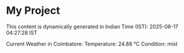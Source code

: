 # My Project

This content is dynamically generated in Indian Time (IST): 2025-08-17 04:27:28 IST


Current Weather in Coimbatore:
Temperature: 24.88 °C
Condition: mist
